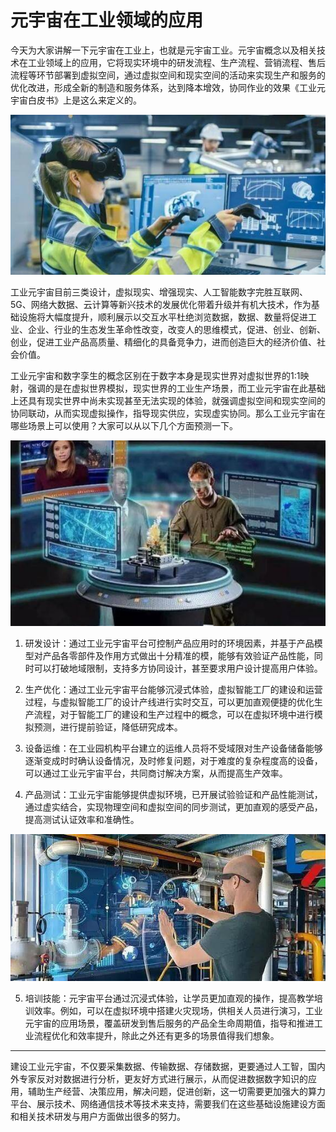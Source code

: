 # 元宇宙在工业领域的应用


今天为大家讲解一下元宇宙在工业上，也就是元宇宙工业。元宇宙概念以及相关技术在工业领域上的应用，它将现实环境中的研发流程、生产流程、营销流程、售后流程等环节部署到虚拟空间，通过虚拟空间和现实空间的活动来实现生产和服务的优化改进，形成全新的制造和服务体系，达到降本增效，协同作业的效果《工业元宇宙白皮书》上是这么来定义的。

![562c11dfa9ec8a135c0f8916743bec85a1ecc0f6](562c11dfa9ec8a135c0f8916743bec85a1ecc0f6.jpeg)



工业元宇宙目前三类设计，虚拟现实、增强现实、人工智能数字完胜互联网、5G、网络大数据、云计算等新兴技术的发展优化带着升级并有机大技术，作为基础设施将大幅度提升，顺利展示以交互水平杜绝浏览数据，数据、数量将促进工业、企业、行业的生态发生革命性改变，改变人的思维模式，促进、创业、创新、创业，促进工业产品高质量、精细化的具备竞争力，进而创造巨大的经济价值、社会价值。

工业元宇宙和数字孪生的概念区别在于数字本身是现实世界对虚拟世界的1:1映射，强调的是在虚拟世界模拟，现实世界的工业生产场景，而工业元宇宙在此基础上还具有现实世界中尚未实现甚至无法实现的体验，就强调虚拟空间和现实空间的协同联动，从而实现虚拟操作，指导现实供应，实现虚实协同。那么工业元宇宙在哪些场景上可以使用？大家可以从以下几个方面预测一下。

![77094b36acaf2edd67b8cf810e287ce3380193d4](77094b36acaf2edd67b8cf810e287ce3380193d4.jpeg)



  1. 研发设计：通过工业元宇宙平台可控制产品应用时的环境因素，并基于产品模型对产品各零部件及作用方式做出十分精准的模，能够有效验证产品性能，同时可以打破地域限制，支持多方协同设计，甚至要求用户设计提高用户体验。

  2. 生产优化：通过工业元宇宙平台能够沉浸式体验，虚拟智能工厂的建设和运营过程，与虚拟智能工厂的设计产线进行实时交互，可以更加直观便捷的优化生产流程，对于智能工厂的建设和生产过程中的概念，可以在虚拟环境中进行模拟预测，进行提前验证，降低研究成本。

  3. 设备运维：在工业园机构平台建立的运维人员将不受域限对生产设备储备能够逐渐变成时时确认设备情况，及时修复问题，对于难度的复杂程度高的设备，可以通过工业元宇宙平台，共同商讨解决方案，从而提高生产效率。

  4. 产品测试：工业元宇宙能够提供虚拟环境，已开展试验验证和产品性能测试，通过虚实结合，实现物理空间和虚拟空间的同步测试，更加直观的感受产品，提高测试认证效率和准确性。

![7a899e510fb30f2417ab528e42adac49ac4b03c8](7a899e510fb30f2417ab528e42adac49ac4b03c8.jpeg)

  5. 培训技能：元宇宙平台通过沉浸式体验，让学员更加直观的操作，提高教学培训效率。例如，可以在虚拟环境中搭建火灾现场，供相关人员进行演习，工业元宇宙的应用场景，覆盖研发到售后服务的产品全生命周期值，指导和推进工业流程优化和效率提升，除此之外还有更多的场景值得我们想象。

---


建设工业元宇宙，不仅要采集数据、传输数据、存储数据，更要通过人工智，国内外专家反对对数据进行分析，更友好方式进行展示，从而促进数据数字知识的应用，辅助生产经营、决策应用，解决问题，促进创新，这一切需要更加强大的算力平台、展示技术、网络通信技术等技术来支持，需要我们在这些基础设施建设方面和相关技术研发与用户方面做出很多的努力。
